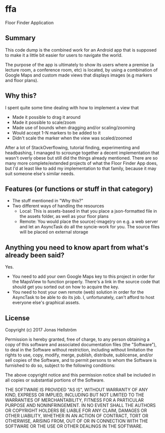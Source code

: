 # ffa
Floor Finder Application

## Summary
This code dump is the combined work for an Android app that is supposed to make it a little bit easier for users to navigate the world.

The purpose of the app is ultimately to show its users where a premise (a lecture room, a conference room, etc) is located, by using a combination of Google Maps and custom made views that displays images (e.g markers and floor plans).

## Why this?
I spent quite some time dealing with how to implement a view that
* Made it possible to drag it around
* Made it possible to scale/zoom
* Made use of bounds when dragging and/or scaling/zooming
* Would accept 1-N markers to be added to it
* Didn't scale the marker when the view was scaled/zoomed

After a lot of StackOverflowing, tutorial finding, experimenting and headbashing, I managed to scrounge together a decent implementation that wasn't overly obese but still did the things already mentioned.
There are so many more complete/extended projects of what the Floor Finder App does, but I'd at least like to add my implementation to that family, because it may suit someone else's similar needs.

## Features (or functions or stuff in that category)
* The stuff mentioned in "Why this?"
* Two different ways of handling the resources
    * Local: This is assets-based in that you place a json-formatted file in the assets folder, as well as your floor plans
    * Remote: You would place the source(-image)ry on e.g. a web server and let an AsyncTask do all the syncie-work for you. The source files will be placed on external storage

## Anything you need to know apart from what's already been said?
Yes.
* You need to add your own Google Maps key to this project in order for the MapsView to function properly. There's a link in the source code that should get you sorted out on how to acquire the key.
* You need to host your own remote (web) solution in order for the AsyncTask to be able to do its job. I, unfortunately, can't afford to host everyone else's graphical assets.

## License
Copyright (c) 2017 Jonas Hellström

Permission is hereby granted, free of charge, to any person obtaining a copy
of this software and associated documentation files (the "Software"), to deal
in the Software without restriction, including without limitation the rights
to use, copy, modify, merge, publish, distribute, sublicense, and/or sell
copies of the Software, and to permit persons to whom the Software is
furnished to do so, subject to the following conditions:

The above copyright notice and this permission notice shall be included in all
copies or substantial portions of the Software.

THE SOFTWARE IS PROVIDED "AS IS", WITHOUT WARRANTY OF ANY KIND, EXPRESS OR
IMPLIED, INCLUDING BUT NOT LIMITED TO THE WARRANTIES OF MERCHANTABILITY,
FITNESS FOR A PARTICULAR PURPOSE AND NONINFRINGEMENT. IN NO EVENT SHALL THE
AUTHORS OR COPYRIGHT HOLDERS BE LIABLE FOR ANY CLAIM, DAMAGES OR OTHER
LIABILITY, WHETHER IN AN ACTION OF CONTRACT, TORT OR OTHERWISE, ARISING FROM,
OUT OF OR IN CONNECTION WITH THE SOFTWARE OR THE USE OR OTHER DEALINGS IN THE
SOFTWARE.

